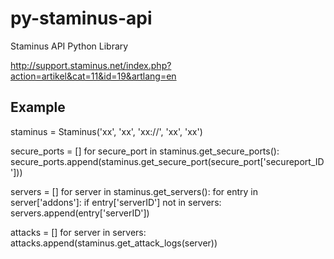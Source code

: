 py-staminus-api
===============

Staminus API Python Library

http://support.staminus.net/index.php?action=artikel&cat=11&id=19&artlang=en

Example
---

staminus = Staminus('xx', 'xx', 'xx://', 'xx', 'xx')

secure_ports = []
for secure_port in staminus.get_secure_ports():
    secure_ports.append(staminus.get_secure_port(secure_port['secureport_ID'])) 


servers = []
for server in staminus.get_servers():
    for entry in server['addons']:
        if entry['serverID'] not in servers:
            servers.append(entry['serverID'])

            
attacks = []
for server in servers:
    attacks.append(staminus.get_attack_logs(server))
